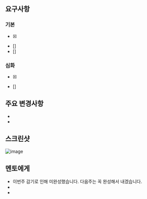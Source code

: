 ## 요구사항

### 기본

- [x]
- []
- []

### 심화

- [x]
- []

## 주요 변경사항

-
-

## 스크린샷

![image](이미지url)

## 멘토에게

- 이번주 감기로 인해 미완성했습니다. 다음주는 꼭 완성해서 내겠습니다.
-
-
